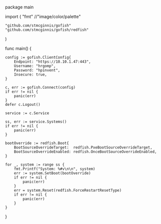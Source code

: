 package main

import (
	"fmt"
	//"image/color/palette"

	"github.com/stmcginnis/gofish"
	"github.com/stmcginnis/gofish/redfish"
)

func main() {

	config := gofish.ClientConfig{
		Endpoint: "https://10.10.1.47:443",
		Username: "hrgomp",
		Password: "hpinvent",
		Insecure: true,
	}

	c, err := gofish.Connect(config)
	if err != nil {
		panic(err)
	}
	defer c.Logout()

	service := c.Service

	ss, err := service.Systems()
	if err != nil {
		panic(err)
	}

	bootOverride := redfish.Boot{
		BootSourceOverrideTarget:  redfish.PxeBootSourceOverrideTarget,
		BootSourceOverrideEnabled: redfish.OnceBootSourceOverrideEnabled,
	}

	for _, system := range ss {
		fmt.Printf("System: %#v\n\n", system)
		err := system.SetBoot(bootOverride)
		if err != nil {
			panic(err)
		}
		err = system.Reset(redfish.ForceRestartResetType)
		if err != nil {
			panic(err)
		}
	}

}
